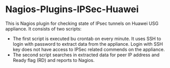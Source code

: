 # Nagios-Plugins-IPSec-Huawei

This is Nagios plugin for checking state of IPsec tunnels on Huawei USG appliance.
It consists of two scripts:
  - The first script is executed bu crontab on every minute. It uses SSH to login with password to extract data from the appliance. Login with SSH key does not have access to IPSec related commends on the appliance.
  - The second script searches in extracted data for peer IP address and Ready flag (RD) and reports to Nagios.
